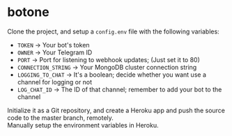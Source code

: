# botone

Clone the project, and setup a ```config.env``` file with the following variables:

- ```TOKEN``` -> Your bot's token
- ```OWNER``` -> Your Telegram ID
- ```PORT``` -> Port for listening to webhook updates; (Just set it to 80)
- ```CONNECTION_STRING``` -> Your MongoDB cluster connection string
- ```LOGGING_TO_CHAT``` -> It's a boolean; decide whether you want use a channel for logging or not
- ```LOG_CHAT_ID``` -> The ID of that channel; remember to add your bot to the channel

Initialize it as a Git repository, and create a Heroku app and push the source code to the master branch, remotely.<br>
Manually setup the environment variables in Heroku.
